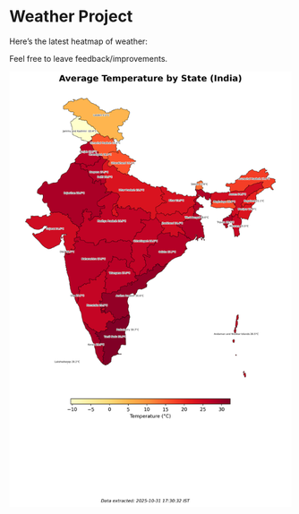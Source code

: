 # Weather Project

Here’s the latest heatmap of weather:

Feel free to leave feedback/improvements.

![India Heatmap](docs/assets/india_heatmap.png?v=04A4E2)
